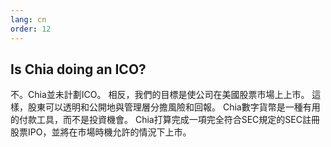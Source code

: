 ```yaml
---
lang: cn
order: 12
---
```


Is Chia doing an ICO?
-----------------------

不。Chia並未計劃ICO。 相反，我們的目標是使公司在美國股票市場上上市。 這樣，股東可以透明和公開地與管理層分擔風險和回報。 Chia數字貨幣是一種有用的付款工具，而不是投資機會。 Chia打算完成一項完全符合SEC規定的SEC註冊股票IPO，並將在市場時機允許的情況下上市。
